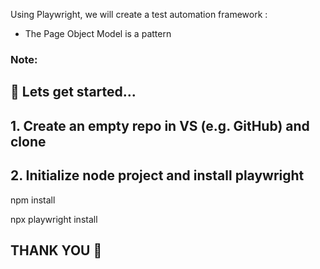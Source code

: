 
Using Playwright, we will create a test automation framework :

- The Page Object Model is a pattern

### Note: 

## 🚀 Lets get started...

## 1. Create an empty repo in VS (e.g. GitHub) and clone
## 2. Initialize node project and install playwright

npm install


npx playwright install

## THANK YOU 🙂
